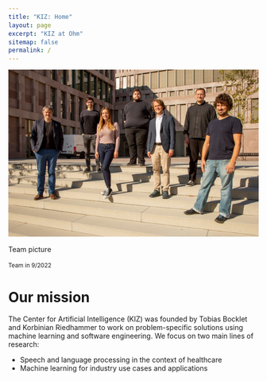 ```yaml
---
title: "KIZ: Home"
layout: page
excerpt: "KIZ at Ohm"
sitemap: false
permalink: /
---
```


<div class="card mb-3">
  <img src="/images/team/team-kiz-2022.jpg" class="card-img-top" alt="Team Picture from 2022">
  <div class="card-body">
    <p class="card-text">Team picture</p>
    <p class="card-text"><small class="text-muted">Team in 9/2022</small></p>
  </div>
</div>

# Our mission

The Center for Artificial Intelligence (KIZ) was founded by Tobias Bocklet and Korbinian Riedhammer to work on problem-specific solutions using machine learning and software engineering.
We focus on two main lines of research:

- Speech and language processing in the context of healthcare
- Machine learning for industry use cases and applications

